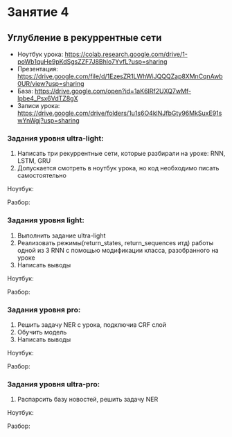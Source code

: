 # Занятие 4
## Углубление в рекуррентные сети
* Ноутбук урока: https://colab.research.google.com/drive/1-poWb1quHe9pKdSgsZZF7J8Bhlo7YvfL?usp=sharing
* Презентация: https://drive.google.com/file/d/1EzesZR1LWhWiJQQQZap8XMnCqnAwb0UR/view?usp=sharing
* База: https://drive.google.com/open?id=1aK6IRf2UXQ7wMf-lpbe4_Psx6VdTZ8gX
* Записи урока: https://drive.google.com/drive/folders/1u1s6O4klNJfbGty96MkSuxE91swYnWgj?usp=sharing


### Задания уровня ultra-light:
1.	Написать три рекуррентные сети, которые разбирали на уроке: RNN, LSTM, GRU
2.  Допускается смотреть в ноутбук урока, но код необходимо писать самостоятельно

Ноутбук: 

Разбор: 


### Задания уровня light:
1.	Выполнить задание ultra-light
2.  Реализовать режимы(return_states, return_sequences итд) работы одной из 3 RNN с помощью модификации класса, разобранного на уроке
3.  Написать выводы

Ноутбук: 

Разбор: 


### Задания уровня pro:
1.  Решить задачу NER с урока, подключив CRF слой
2.  Обучить модель
4.  Написать выводы

Ноутбук: 

Разбор: 


### Задания уровня ultra-pro:
1.	 Распарсить базу новостей, решить задачу NER

Ноутбук: 

Разбор: 